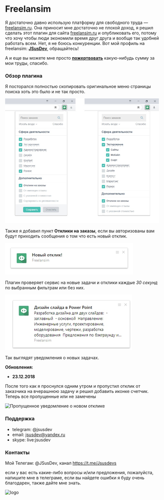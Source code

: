 # Freelansim

Я достаточно давно использую платформу для свободного труда — [freelansim.ru](https://freelansim.ru). Она приносит мне достаточно не плохой доход, я решил сделать этот плагин для сайта [freelansim.ru](https://freelansim.ru) и опубликовать его, потому что хочу чтобы люди экономили время друг друга и вообще так удобней работать всем. Нет, я не боюсь конкуренции. Вот мой профиль на freelansim: **[JSusDev](https://freelansim.ru/freelancers/jsusdev)**, обращайтесь!

А и еще вы можете мне просто **[пожертвовать](https://jsusdev.github.io/home-page/donate.html)** какую-нибудь сумму за мои труды, спасибо.


### Обзор плагина 
Я посторался полностью скопировать оригинальное меню страницы поиска хоть это было и не так просто.

![Страница поиска-фильтрации](demo/1.jpg)

Также я добавил пункт **Отклики на заказы**, если вы авторизованы вам будут приходить сообщения о том что есть новый отклик.

![Уведомление о новом отклике](demo/2.jpg)

Плагин проверяет сервис на новые задачи и отклики каждые *30 секунд* по выбранным фильтрам или без них.

![Уведомление о новой задаче](demo/3.jpg)

Так выглядят уведомления о новых задачах.

**Обновления:** 

* **23.12.2018** 

После того как я проснулся одним утром и пропустил отклик от заказчика на вчерашнюю задачу и решил добавить иконке счетчик. Теперь все пропущенные или не замечены

![Пропущенное уведомление о новом отклике](demo/4.jpg)

### Поддержка
-  telegram: @jsusdev
-  email: jsusdev@yandex.ru
-  skype: live:jsusdev

### Контакты

Мой Телегам: @JSusDev, канал https://t.me/Jsusdevs

если у вас есть какие-либо вопросы и/или предложения, пожалуйста, напишите мне в телеграме, если вы найдете ошибки я буду очень благодарен, также дайте мне знать.

![logo](https://jsusdev.github.io/home-page/logo/logo_40.png?, "yandex-pictures by JSus ")
